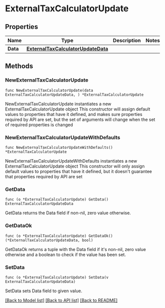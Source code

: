 # ExternalTaxCalculatorUpdate

## Properties

Name | Type | Description | Notes
------------ | ------------- | ------------- | -------------
**Data** | [**ExternalTaxCalculatorUpdateData**](ExternalTaxCalculatorUpdateData.md) |  | 

## Methods

### NewExternalTaxCalculatorUpdate

`func NewExternalTaxCalculatorUpdate(data ExternalTaxCalculatorUpdateData, ) *ExternalTaxCalculatorUpdate`

NewExternalTaxCalculatorUpdate instantiates a new ExternalTaxCalculatorUpdate object
This constructor will assign default values to properties that have it defined,
and makes sure properties required by API are set, but the set of arguments
will change when the set of required properties is changed

### NewExternalTaxCalculatorUpdateWithDefaults

`func NewExternalTaxCalculatorUpdateWithDefaults() *ExternalTaxCalculatorUpdate`

NewExternalTaxCalculatorUpdateWithDefaults instantiates a new ExternalTaxCalculatorUpdate object
This constructor will only assign default values to properties that have it defined,
but it doesn't guarantee that properties required by API are set

### GetData

`func (o *ExternalTaxCalculatorUpdate) GetData() ExternalTaxCalculatorUpdateData`

GetData returns the Data field if non-nil, zero value otherwise.

### GetDataOk

`func (o *ExternalTaxCalculatorUpdate) GetDataOk() (*ExternalTaxCalculatorUpdateData, bool)`

GetDataOk returns a tuple with the Data field if it's non-nil, zero value otherwise
and a boolean to check if the value has been set.

### SetData

`func (o *ExternalTaxCalculatorUpdate) SetData(v ExternalTaxCalculatorUpdateData)`

SetData sets Data field to given value.



[[Back to Model list]](../README.md#documentation-for-models) [[Back to API list]](../README.md#documentation-for-api-endpoints) [[Back to README]](../README.md)


